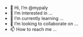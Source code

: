 - 👋 Hi, I’m @mypaly
- 👀 I’m interested in ...
- 🌱 I’m currently learning ...
- 💞️ I’m looking to collaborate on ...
- 📫 How to reach me ...

<!---
mypaly/mypaly is a ✨ special ✨ repository because its `README.md` (this file) appears on your GitHub profile.
You can click the Preview link to take a look at your changes.
--->
